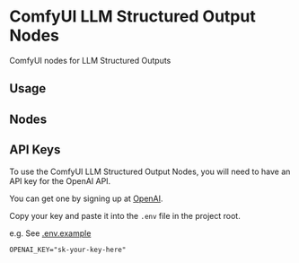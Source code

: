 # ComfyUI LLM Structured Output Nodes
ComfyUI nodes for LLM Structured Outputs 

## Usage


## Nodes


## API Keys

To use the ComfyUI LLM Structured Output Nodes, you will need to have an API key for the OpenAI API. 

You can get one by signing up at [OpenAI](https://platform.openai.com/signup).

Copy your key and paste it into the `.env` file in the project root. 

e.g. See [.env.example](.env.example)
```
OPENAI_KEY="sk-your-key-here"
```
